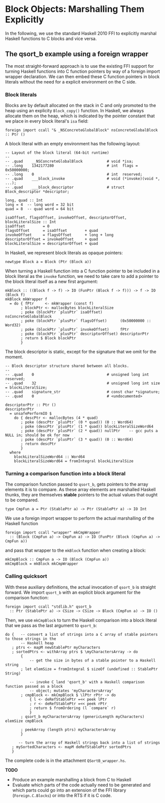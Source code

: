 # Block Objects: Marshalling Them Explicitly


In the following, we use the standard Haskell 2010 FFI to explicitly marshal Haskell functions to C blocks and vice versa.

## The qsort_b example using a foreign wrapper


The most straight-forward approach is to use the existing FFI support for turning Haskell functions into C function pointers by way of a foreign import wrapper declaration.  We can then embed these C function pointers in block literals without the need for a explicit environment on the C side.

### Block literals


Blocks are by default allocated on the stack in C and only promoted to the heap using an explicity `Block_copy()` function.  In Haskell, we always allocate them on the heap, which is indicated by the pointer constant that we place in every block literal's `isa` field:

```wiki
foreign import ccall "& _NSConcreteGlobalBlock" nsConcreteGlobalBlock :: Ptr ()
```


A block literal with an empty environment has the following layout:

```wiki
-- Layout of the block literal (64-bit runtime)
--
-- .quad	__NSConcreteGlobalBlock           # void *isa;
-- .long	1342177280                        # int  flags = 0x50000000;
-- .long	0                                 # int  reserved;
-- .quad	___block_invoke                   # void (*invoke)(void *, ...);
-- .quad	___block_descriptor               # struct Block_descriptor *descriptor;

long, quad :: Int
long = 4  -- long word = 32 bit
quad = 8  -- quad word = 64 bit

isaOffset, flagsOffset, invokeOffset, descriptorOffset, blockLiteralSize :: Int
isaOffset        = 0
flagsOffset      = isaOffset        + quad
invokeOffset     = flagsOffset      + long + long
descriptorOffset = invokeOffset     + quad
blockLiteralSize = descriptorOffset + quad
```


In Haskell, we represent block literals as opaque pointers:

```wiki
newtype Block a = Block (Ptr (Block a))
```


When turning a Haskell function into a C function pointer to be included in a block literal as the `invoke` function, we need to take care to add a pointer to the block literal itself as a new first argument:

```wiki
mkBlock :: ((Block f -> f) -> IO (FunPtr (Block f -> f))) -> f -> IO (Block f)
mkBlock mkWrapper f
  = do { fPtr     <- mkWrapper (const f)
       ; blockPtr <- mallocBytes blockLiteralSize
       ; poke (blockPtr `plusPtr` isaOffset)        nsConcreteGlobalBlock
       ; poke (blockPtr `plusPtr` flagsOffset)      (0x50000000 :: Word32)
       ; poke (blockPtr `plusPtr` invokeOffset)     fPtr
       ; poke (blockPtr `plusPtr` descriptorOffset) descriptorPtr
       ; return $ Block blockPtr
       }
```


The block descriptor is static, except for the signature that we omit for the moment.

```wiki
-- Block descriptor structure shared between all blocks.
--
-- .quad	0                                 # unsigned long int reserved;
-- .quad	32                                # unsigned long int size = blockLiteralSize;
-- .quad	signature_str                     # const char *signature;
-- .quad	0                                 # <undocumented>

descriptorPtr :: Ptr ()
descriptorPtr
  = unsafePerformIO $ 
    do { descPtr <- mallocBytes (4 * quad)
       ; poke (descPtr `plusPtr` (0 * quad)) (0 :: Word64)
       ; poke (descPtr `plusPtr` (1 * quad)) blockLiteralSizeWord64
       ; poke (descPtr `plusPtr` (2 * quad)) nullPtr    -- gcc puts a NULL in; should be ok for now
       ; poke (descPtr `plusPtr` (3 * quad)) (0 :: Word64)
       ; return descPtr
       }
  where
    blockLiteralSizeWord64 :: Word64
    blockLiteralSizeWord64 = fromIntegral blockLiteralSize
```

### Turning a comparison function into a block literal


The comparison function passed to `qsort_b`, gets pointers to the array elements it is to compare.  As these array elements are marshalled Haskell thunks, they are themselves **stable** pointers to the actual values that ought to be compared.

```wiki
type CmpFun a = Ptr (StablePtr a) -> Ptr (StablePtr a) -> IO Int
```


We use a foreign import wrapper to perform the actual marshalling of the Haskell function

```wiki
foreign import ccall "wrapper" mkCmpWrapper 
  :: (Block (CmpFun a) -> CmpFun a) -> IO (FunPtr (Block (CmpFun a) -> CmpFun a))
```


and pass that wrapper to the `mkBlock` function when creating a block:

```wiki
mkCmpBlock :: CmpFun a -> IO (Block (CmpFun a))
mkCmpBlock = mkBlock mkCmpWrapper
```

### Calling quicksort


With these auxiliary definitions, the actual invocation of `qsort_b` is straight forward.  We import `qsort_b` with an explicit block argument for the comparison function:

```wiki
foreign import ccall "stdlib.h" qsort_b 
  :: Ptr (StablePtr a) -> CSize -> CSize -> Block (CmpFun a) -> IO ()
```


Then, we use `mkCmpBlock` to turn the Haskell comparison into a block literal that we pass as the last argument to `qsort_b`:

```wiki
do {   -- convert a list of strings into a C array of stable pointers to those strings in the
       -- Haskell heap
   ; ptrs <- mapM newStablePtr myCharacters
   ; sortedPtrs <- withArray ptrs $ \myCharactersArray -> do
       {
           -- get the size in bytes of a stable pointer to a Haskell string
       ; let elemSize = fromIntegral $ sizeOf (undefined :: StablePtr String)

           -- invoke C land 'qsort_b' with a Haskell comparison function passed as a block
           -- object; mutates 'myCharactersArray'
       ; cmpBlock <- mkCmpBlock $ \lPtr rPtr -> do 
           { l <- deRefStablePtr =<< peek lPtr
           ; r <- deRefStablePtr =<< peek rPtr
           ; return $ fromOrdering (l `compare` r)
           }
       ; qsort_b myCharactersArray (genericLength myCharacters) elemSize cmpBlock

       ; peekArray (length ptrs) myCharactersArray
       }

      -- turn the array of Haskell strings back into a list of strings
   ; mySortedCharacters <- mapM deRefStablePtr sortedPtrs
   }
```


The complete code is in the attachment `QSortB_wrapper.hs`.

**TODO**

- Produce an example marshalling a block from C to Haskell
- Evaluate which parts of the code actually need to be generated and which parts could go into an extension of the FFI library (`Foreign.C.Blocks`) or into the RTS if it is C code.
